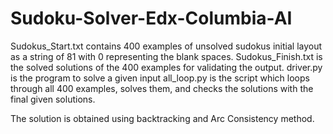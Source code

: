 # Sudoku-Solver-Edx-Columbia-AI

Sudokus_Start.txt contains 400 examples of unsolved sudokus initial layout as a string of 81 with 0 representing the blank spaces.
Sudokus_Finish.txt is the solved solutions of the 400 examples for validating the output.
driver.py is the program to solve a given input
all_loop.py is the script which loops through all 400 examples, solves them, and checks the solutions with the final given solutions.

The solution is obtained using backtracking and Arc Consistency method.
